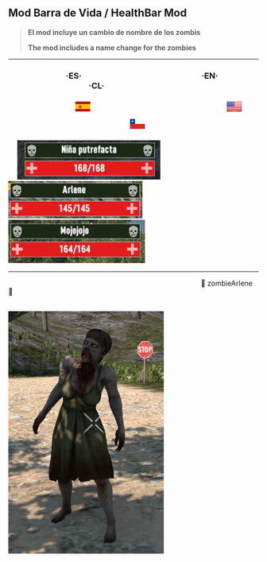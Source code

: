 ## Mod Barra de Vida / HealthBar Mod

> **El mod incluye un cambio de nombre de los zombis**
> 
> **The mod includes a name change for the zombies**

------------

### &nbsp; &nbsp; &emsp; &emsp; &emsp; &ensp;  &nbsp; &ensp;  &nbsp; ·ES·  &nbsp;  &nbsp; &emsp; &emsp; &emsp; &ensp; &nbsp; &emsp; &emsp; &emsp; &emsp;   &emsp; &emsp; &emsp;  ·EN·  &emsp; &ensp; &emsp; &emsp; &emsp; &emsp;  &emsp; &emsp; &emsp; &emsp; &emsp; &emsp; ·CL·

 &emsp; &emsp; &emsp; &emsp; &emsp; &emsp; &ensp; &nbsp; &nbsp; [![](https://raw.githubusercontent.com/ivanmy-dev/7DTD-MODS-IVANMY/main/banderas/Spain_flags_flag_8858.png)]() &emsp; &emsp; &emsp; &emsp; &emsp; &emsp; &emsp; &emsp; &emsp; &emsp; &emsp; &ensp; &nbsp; &nbsp; &nbsp; &nbsp; &ensp; &emsp; [![](https://raw.githubusercontent.com/ivanmy-dev/7DTD-MODS-IVANMY/main/banderas/unitedstates_flags_flag_9093.png)]()
 &emsp; &emsp; &emsp; &emsp; &emsp; &emsp; &emsp; &emsp; &emsp; &emsp; &emsp; &emsp; &emsp; &emsp; &ensp; [![](https://raw.githubusercontent.com/ivanmy-dev/7DTD-MODS-IVANMY/main/banderas/Chile_flags_flag_9029.png)]() 

 &emsp; ![](https://raw.githubusercontent.com/ivanmy-dev/7DTD-MODS-IVANMY/main/Imagenes/ES%20Barra%20de%20Vida%20%2B%20Nombre%20Zombis.png) &emsp; &emsp; &emsp; ![](https://raw.githubusercontent.com/ivanmy-dev/7DTD-MODS-IVANMY/main/Imagenes/EN%20HealthBar%20%2B%20ZombiesNames.png)  &emsp; &emsp; &emsp; ![](https://raw.githubusercontent.com/ivanmy-dev/7DTD-MODS-IVANMY/main/Imagenes/CL%20Barra%20de%20Vida%20%2B%20Nombres%20Zombis.png)

------------

&emsp; &emsp; &emsp; &emsp; &emsp; &emsp; &emsp; &emsp; &emsp; &emsp; &emsp; &emsp; &emsp; &emsp; &emsp; &emsp; &emsp; &emsp; &emsp; &emsp; &emsp; &ensp; 🧟 zombieArlene 🧟

&nbsp; &ensp; &ensp; &nbsp; &nbsp; &emsp; &emsp; &emsp; &emsp; &emsp; &emsp; &ensp; &nbsp; &nbsp; &emsp; &emsp; &emsp; &emsp; &emsp; &emsp; &ensp; &nbsp; &nbsp; ![](https://raw.githubusercontent.com/ivanmy-dev/7DTD-MODS-IVANMY/main/Imagenes/zombieArlene.png)

